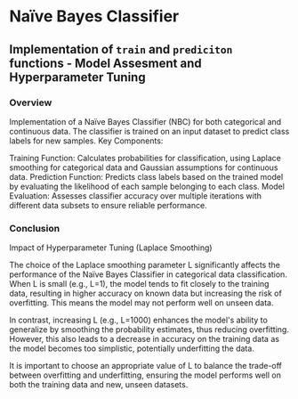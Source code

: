 # Naïve Bayes Classifier 
## Implementation of `train` and `prediciton` functions - Model Assesment and Hyperparameter Tuning

### Overview

Implementation of a Naïve Bayes Classifier (NBC) for both categorical and continuous data. The classifier is trained on an input dataset to predict class labels for new samples.
Key Components:

  Training Function: Calculates probabilities for classification, using Laplace smoothing for categorical data and Gaussian assumptions for continuous data.
  Prediction Function: Predicts class labels based on the trained model by evaluating the likelihood of each sample belonging to each class.
  Model Evaluation: Assesses classifier accuracy over multiple iterations with different data subsets to ensure reliable performance.

### Conclusion

Impact of Hyperparameter Tuning (Laplace Smoothing)

The choice of the Laplace smoothing parameter L significantly affects the performance of the Naïve Bayes Classifier in categorical data classification. When L is small (e.g., L=1), the model tends to fit closely to the training data, resulting in higher accuracy on known data but increasing the risk of overfitting. This means the model may not perform well on unseen data.

In contrast, increasing L (e.g., L=1000) enhances the model's ability to generalize by smoothing the probability estimates, thus reducing overfitting. However, this also leads to a decrease in accuracy on the training data as the model becomes too simplistic, potentially underfitting the data.

It is important to choose an appropriate value of L to balance the trade-off between overfitting and underfitting, ensuring the model performs well on both the training data and new, unseen datasets.
